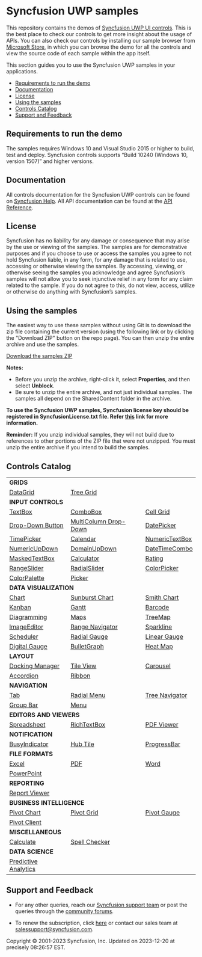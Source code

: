 ﻿# Syncfusion UWP samples 

This repository contains the demos of [Syncfusion UWP UI controls](https://www.syncfusion.com/products/uwp?utm_source=github&utm_medium=listing). This is the best place to check our controls to get more insight about the usage of APIs. You can also check our controls by installing our sample browser from [Microsoft Store](https://www.microsoft.com/en-us/p/syncfusion-essential-studio-for-uwp/9nblggh5wngv), in which you can browse the demo for all the controls and view the source code of each sample within the app itself. 

This section guides you to use the Syncfusion UWP samples in your applications.

* [Requirements to run the demo](#requirements-to-run-the-demo)
* [Documentation](#documentation)
* [License](#license)
* [Using the samples](#using-the-samples)
* [Controls Catalog](#controls-catalog)
* [Support and Feedback](#support-and-feedback)

## <a name="requirements-to-run-the-demo"></a>Requirements to run the demo ##

The samples requires Windows 10 and Visual Studio 2015 or higher to build, test and deploy. Syncfusion controls supports “Build 10240 (Windows 10, version 1507)” and higher versions.  

## <a name="documentation"></a>Documentation ##

All controls documentation for the Syncfusion UWP controls can be found on [Syncfusion Help](https://help.syncfusion.com/uwp/overview?utm_source=github&utm_medium=listing). All API documentation can be found at the [API Reference](https://help.syncfusion.com/cr/uwp?utm_source=github&utm_medium=listing).

## <a name="license"></a>License ##

Syncfusion has no liability for any damage or consequence that may arise by the use or viewing of the samples. The samples are for demonstrative purposes and if you choose to use or access the samples you agree to not hold Syncfusion liable, in any form, for any damage that is related to use, accessing or otherwise viewing the samples. By accessing, viewing, or otherwise seeing the samples you acknowledge and agree Syncfusion’s samples will not allow you to seek injunctive relief in any form for any claim related to the sample. If you do not agree to this, do not view, access, utilize or otherwise do anything with Syncfusion’s samples.

## <a name="using-the-samples"></a>Using the samples ##

The easiest way to use these samples without using Git is to download the zip file containing the current version (using the following link or by clicking the "Download ZIP" button on the repo page). You can then unzip the entire archive and use the samples.

   [Download the samples ZIP](../../archive/master.zip)

   **Notes:** 
   * Before you unzip the archive, right-click it, select **Properties**, and then select **Unblock**.
   * Be sure to unzip the entire archive, and not just individual samples. The samples all depend on the SharedContent folder in the archive.  

**To use the Syncfusion UWP samples, Syncfusion license key should be registered in SyncfusionLicense.txt file. Refer [this](https://www.syncfusion.com/kb/9002?utm_source=github&utm_medium=listing) link for more information.**



**Reminder:** If you unzip individual samples, they will not build due to references to other portions of the ZIP file that were not unzipped. You must unzip the entire archive if you intend to build the samples.


## <a name="controls-catalog"></a>Controls Catalog ## 

<table>
  <tr>
    <td colspan="3" rowspan="1">
    <b>GRIDS<b>
    </td>
</tr>    
<tr>
<td>
<a href="SfDataGrid">DataGrid</a>
</td>
<td>
<a href="SfTreeGrid">Tree Grid</a>
</td>
<td/>
</tr>

<tr>
    <td colspan="3" rowspan="1">
    <b>INPUT CONTROLS<b>
    </td>
</tr>
<tr>
<td>
<a href="Editor/Editors/Controls/TextEdit">TextBox</a>
</td>
<td>
<a href="Editor/Editors/Controls/ComboBox">ComboBox</a>
</td>
<td>
<a href="SfCellGrid">Cell Grid</a>
</td>
</tr>
  <tr>
  <td>
<a href="Editor/Editors/Controls/DropDownDemo.xaml">Drop-Down Button</a>
</td>
  <td>
<a href="SfDataGrid/Tutorials">MultiColumn Drop-Down</a>
</td>
<td>
<a href="Editor/DateTimePickers">DatePicker</a>
</td>


</tr>
   <tr>
   <td>
<a href="Editor/DateTimePickers">TimePicker</a>
</td>
<td>
<a href="Editor/Calendar">Calendar</a>
</td>
   <td>
<a href="Editor/Editors/Controls/NumericTextEdit">NumericTextBox</a>
</td>

  </tr>
   <tr>
   <td>
  <a href="Editor/Editors/Controls/NumericUpDown">NumericUpDown</a>
</td>
<td>
<a href="Editor/Editors/Controls/DomainUpDown">DomainUpDown</a>
</td>
<td>
<a href="Editor/DateTimePickers">DateTimeCombo</a>
</td>
</tr>
  <tr>
  <td>
<a href="Editor/Editors/Controls/MaskedEdit">MaskedTextBox</a>
</td>
<td>
<a href="Editor/Editors/Controls/CalculatorSample.xaml">Calculator</a>
</td>
<td>
  <a href="Editor/Editors/Controls/RatingControl">Rating</a>
</td>

  </tr>
  <tr>
  <td>
<a href="Editor/Editors/Controls/RangeSlider.xaml">RangeSlider</a>
</td>
  <td>
<a href="Navigation/RadialMenu">RadialSlider</a>
</td>

<td>
<a href="Editor/ColorPickers/View">ColorPicker</a>
</td>
  </tr>
  <tr>
  <td>
<a href="Editor/ColorPickers/View/ColorPaletteView.xaml">ColorPalette</a>
</td>
<td>
  <a href="Editor/Picker">Picker</a>
  </td>
  <td/>
  </tr>


<tr>
    <td colspan="3" rowspan="1">
    <b>DATA VISUALIZATION<b>
    </td>
</tr>   
      <tr>
<td>
<a href="SfChart">Chart</a>
</td>
<td>
<a href="SfSunburstChart">Sunburst Chart</a>
</td>
<td>
<a href="SfSmithChart">Smith Chart</a>
</td>

</tr>
  <tr>
  <td>
<a href="SfKanban">Kanban</a>
</td>

  <td>
<a href="SfGantt">Gantt</a>
</td>
<td>
<a href="Barcode">Barcode</a>
</td>


</tr>
  <tr>
  <td>
<a href="Diagram">Diagramming</a>
</td>
<td>
<a href="MapControl">Maps</a> 
</td>
  <td>
<a href="TreeMap">TreeMap</a>
</td>


</tr>
   <tr>
   <td>
<a href="ImageEditor">ImageEditor</a>
</td>
<td>
<a href="SfRangeNavigator">Range Navigator</a>
</td>
<td>
<a href="SfSparkline">Sparkline</a>
</td>
</tr>

<tr>
<td>
<a href="Schedule">Scheduler</a>
</td>
<td>
<a href="Gauge">Radial Gauge</a>
</td>
<td>
<a href="Gauge">Linear Gauge</a>
</td>
</tr>
<tr>
<td>
<a href="Gauge">Digital Gauge</a>
</td>
<td>
<a href="BulletGraph">BulletGraph</a>
</td>
<td>
<a href="HeatMap">Heat Map</a>
</td>
</tr>

<tr>
    <td colspan="3" rowspan="1">
    <b>LAYOUT<b>
    </td>
</tr> 
<tr>
<td>
<a href="Layout/Docking%20Manager">Docking Manager</a>
</td>
<td>
<a href="Layout/TileView">Tile View</a>
</td>
<td>
<a href="Layout/Carousel">Carousel</a>
</td>
</tr>
<tr>
<td>
<a href="Layout/Accordion">Accordion</a>
</td>
<td>
<a href="Layout/Ribbon">Ribbon</a>
</td>
<td/>
</tr>

<tr>
<td colspan="3" rowspan="1">
<b>NAVIGATION<b>
</td>
</tr>  

<tr>
<td>
<a href="Navigation/TabControl">Tab</a>
</td>
<td>
<a href="Navigation/RadialMenu">Radial Menu</a>
</td>
<td>
<a href="Navigation">Tree Navigator</a>
</td>
</tr>
<tr>
<td>
<a href="Navigation/GroupBar">Group Bar</a>
</td>
<td>
<a href="Navigation/Menu">Menu</a>
</td>
<td/>
</tr>

<tr>
 <td colspan="3" rowspan="1">
  <b>EDITORS AND VIEWERS<b>
 </td>
</tr>

<tr>
<td>
<a href="SfSpreadsheet">Spreadsheet</a>
</td>

<td>
<a href="RichTextEditor">RichTextBox</a>
</td>

<td>
<a href="PdfViewer">PDF Viewer</a>
</td>
</tr>

<tr>
 <td colspan="3" rowspan="1">
  <b>NOTIFICATION<b>
 </td>
</tr>
   
   <tr>
<td>
<a href="Navigation/BusyIndicator">BusyIndicator</a>
</td>
<td>
<a href="Navigation/HubTiles">Hub Tile</a>
</td>
<td>
<a href="Navigation/ProgressBar">ProgressBar</a>
</td>
</tr>

<tr>
    <td colspan="3" rowspan="1">
    <b>FILE FORMATS<b>
    </td>
</tr>  
<tr>
<td>
<a href="XlsIO">Excel</a>
</td>
<td>
<a href="PDF">PDF</a>
</td>
<td>
<a href="DocIO">Word</a>
</td>
</tr>
<tr>
<td>
<a href="Presentation">PowerPoint</a>
</td>
  <td/>
  <td/>
</tr>

<tr>
 <td colspan="3" rowspan="1">
  <b>REPORTING<b>
 </td>
</tr>
<tr>
<td>
<a href="ReportViewer">Report Viewer</a>
</td>
<td/>
<td/>
</tr>

<tr>
    <td colspan="3" rowspan="1">
    <b>BUSINESS INTELLIGENCE<b>
    </td>
</tr>   
      <tr>
<td>
<a href="PivotChart">Pivot Chart</a>
</td>
<td>
<a href="PivotGrid">Pivot Grid</a>
</td>
<td>
<a href="PivotGauge">Pivot Gauge</a>
</td>
</tr>
<tr>
<td>
<a href="PivotClient">Pivot Client</a>
</td>
<td/>
<td/>
</tr>
      
<tr>
 <td colspan="3" rowspan="1">
  <b>MISCELLANEOUS<b>
 </td>
</tr>
<tr>
<td>
<a href="Calculate">Calculate</a>
</td>
<td>
<a href="Editor/SpellChecker">Spell Checker</a>
</td>
<td/>
</tr>
   
<tr>
 <td colspan="3" rowspan="1">
  <b>DATA SCIENCE<b>
 </td>
</tr>
<tr>
<td>
<a href="PredictiveAnalytics">Predictive Analytics</a>
</td>
<td/>
<td/>
</tr>


</table>

## <a name="support-and-feedback"></a>Support and Feedback ##

* For any other queries, reach our [Syncfusion support team](https://www.syncfusion.com/support/directtrac/incidents/newincident?utm_source=github&utm_medium=listing) or post the queries through the [community forums](https://www.syncfusion.com/forums?utm_source=github&utm_medium=listing).

* To renew the subscription, click [here](https://www.syncfusion.com/sales/products?utm_source=github&utm_medium=listing) or contact our sales team at <salessupport@syncfusion.com>.
  
<p>Copyright © 2001-2023 Syncfusion, Inc. Updated on 2023-12-20 at precisely 08:26:57 EST.</p>
